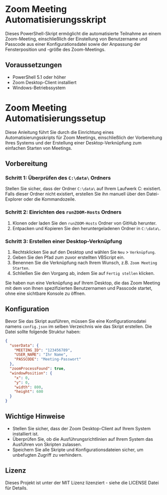 # Zoom Meeting Automatisierungsskript

Dieses PowerShell-Skript ermöglicht die automatisierte Teilnahme an einem Zoom-Meeting, einschließlich der Einstellung von Benutzername und Passcode aus einer Konfigurationsdatei sowie der Anpassung der Fensterposition und -größe des Zoom-Meetings.

## Voraussetzungen

- PowerShell 5.1 oder höher
- Zoom Desktop-Client installiert
- Windows-Betriebssystem

# Zoom Meeting Automatisierungssetup

Diese Anleitung führt Sie durch die Einrichtung eines Automatisierungsskripts für Zoom Meetings, einschließlich der Vorbereitung Ihres Systems und der Erstellung einer Desktop-Verknüpfung zum einfachen Starten von Meetings.

## Vorbereitung

### Schritt 1: Überprüfen des `C:\data\` Ordners

Stellen Sie sicher, dass der Ordner `C:\data\` auf Ihrem Laufwerk C: existiert. Falls dieser Ordner nicht existiert, erstellen Sie ihn manuell über den Datei-Explorer oder die Kommandozeile.

### Schritt 2: Einrichten des `runZOOM-Hosts` Ordners

1. Klonen oder laden Sie den `runZOOM-Hosts` Ordner von GitHub herunter.
2. Entpacken und Kopieren Sie den heruntergeladenen Ordner in `C:\data\`.

### Schritt 3: Erstellen einer Desktop-Verknüpfung

1. Rechtsklicken Sie auf den Desktop und wählen Sie `Neu` > `Verknüpfung`.
2. Geben Sie den Pfad zum zuvor erstellten VBScript ein.
3. Benennen Sie die Verknüpfung nach Ihrem Wunsch, z.B. `Zoom Meeting Starten`.
4. Schließen Sie den Vorgang ab, indem Sie auf `Fertig stellen` klicken.

Sie haben nun eine Verknüpfung auf Ihrem Desktop, die das Zoom Meeting mit dem von Ihnen spezifizierten Benutzernamen und Passcode startet, ohne eine sichtbare Konsole zu öffnen.

## Konfiguration

Bevor Sie das Skript ausführen, müssen Sie eine Konfigurationsdatei namens `config.json` im selben Verzeichnis wie das Skript erstellen. Die Datei sollte folgende Struktur haben:

```json
{
  "userData": {
    "MEETING_ID": "123456789",
    "USER_NAME": "Ihr Name",
    "PASSCODE": "Meeting-Passwort"
  },
  "zoomProcessFound": true,
  "windowPosition": {
    "x": 0,
    "y": 0,
    "width": 800,
    "height": 600
  }
}
```
## Wichtige Hinweise

- Stellen Sie sicher, dass der Zoom Desktop-Client auf Ihrem System installiert ist.
- Überprüfen Sie, ob die Ausführungsrichtlinien auf Ihrem System das Ausführen von Skripten zulassen.
- Speichern Sie alle Skripte und Konfigurationsdateien sicher, um unbefugten Zugriff zu verhindern.

## Lizenz

Dieses Projekt ist unter der MIT Lizenz lizenziert - siehe die LICENSE Datei für Details.
